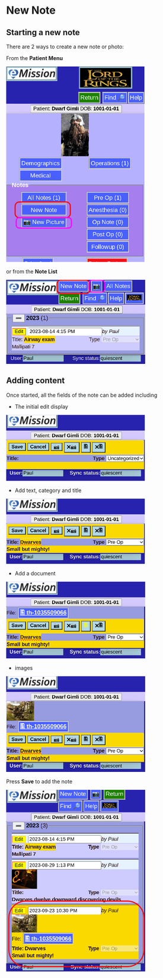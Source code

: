 # New Note

## Starting a new note

There are 2 ways to create a new note or photo:

From the **Patient Menu**

![](images/NoteNewx1.png)

or from the **Note List**

![](images/NoteNew1.png)

## Adding content

Once started, all the fields of the note can be added including 

* The initial edit display

![](images/NoteNewx2.png)

* Add text, category and title

![](images/NoteNewx3.png)

* Add a document

![](images/NoteNewx3x.png)

* images

![](images/NoteNewx4.png)

Press **Save** to add the note

![](images/NoteNewx5.png)